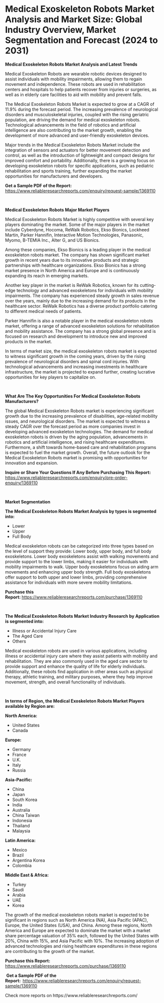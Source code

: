 <p><h1>Medical Exoskeleton Robots Market Analysis and Market Size: Global Industry Overview, Market Segmentation and Forecast (2024 to 2031)</h1></p><p><strong>Medical Exoskeleton Robots Market Analysis and Latest Trends</strong></p>
<p><p>Medical Exoskeleton Robots are wearable robotic devices designed to assist individuals with mobility impairments, allowing them to regain movement and independence. These robots are used in rehabilitation centers and hospitals to help patients recover from injuries or surgeries, as well as in elderly care facilities to aid with mobility and prevent falls.</p><p>The Medical Exoskeleton Robots Market is expected to grow at a CAGR of 11.9% during the forecast period. The increasing prevalence of neurological disorders and musculoskeletal injuries, coupled with the rising geriatric population, are driving the demand for medical exoskeleton robots. Technological advancements in the field of robotics and artificial intelligence are also contributing to the market growth, enabling the development of more advanced and user-friendly exoskeleton devices.</p><p>Major trends in the Medical Exoskeleton Robots Market include the integration of sensors and actuators for better movement detection and control, as well as the introduction of lightweight and compact designs for improved comfort and portability. Additionally, there is a growing focus on developing exoskeleton robots for specific applications, such as pediatric rehabilitation and sports training, further expanding the market opportunities for manufacturers and developers.</p></p>
<p><strong>Get a Sample PDF of the Report:&nbsp;</strong> <a href="https://www.reliableresearchreports.com/enquiry/request-sample/1369110">https://www.reliableresearchreports.com/enquiry/request-sample/1369110</a></p>
<p>&nbsp;</p>
<p><strong>Medical Exoskeleton Robots Major Market Players</strong></p>
<p><p>Medical Exoskeleton Robots Market is highly competitive with several key players dominating the market. Some of the major players in the market include Cyberdyne, Hocoma, ReWalk Robotics, Ekso Bionics, Lockheed Martin, Parker Hannifin, Interactive Motion Technologies, Panasonic, Myomo, B-TEMIA Inc., Alter G, and US Bionics.</p><p>Among these companies, Ekso Bionics is a leading player in the medical exoskeleton robots market. The company has shown significant market growth in recent years due to its innovative products and strategic partnerships with healthcare organizations. Ekso Bionics has a strong market presence in North America and Europe and is continuously expanding its reach in emerging markets.</p><p>Another key player in the market is ReWalk Robotics, known for its cutting-edge technology and advanced exoskeletons for individuals with mobility impairments. The company has experienced steady growth in sales revenue over the years, mainly due to the increasing demand for its products in the healthcare sector. ReWalk Robotics has a diverse product portfolio catering to different medical needs of patients.</p><p>Parker Hannifin is also a notable player in the medical exoskeleton robots market, offering a range of advanced exoskeleton solutions for rehabilitation and mobility assistance. The company has a strong global presence and is focused on research and development to introduce new and improved products in the market.</p><p>In terms of market size, the medical exoskeleton robots market is expected to witness significant growth in the coming years, driven by the rising prevalence of neurological disorders and spinal cord injuries. With technological advancements and increasing investments in healthcare infrastructure, the market is projected to expand further, creating lucrative opportunities for key players to capitalize on.</p></p>
<p>&nbsp;</p>
<p><strong>What Are The Key Opportunities For Medical Exoskeleton Robots Manufacturers?</strong></p>
<p><p>The global Medical Exoskeleton Robots market is experiencing significant growth due to the increasing prevalence of disabilities, age-related mobility issues, and neurological disorders. The market is expected to witness a steady CAGR over the forecast period as more companies invest in developing advanced exoskeleton technologies. The demand for medical exoskeleton robots is driven by the aging population, advancements in robotics and artificial intelligence, and rising healthcare expenditures. Furthermore, a shift towards home-based care and rehabilitation programs is expected to fuel the market growth. Overall, the future outlook for the Medical Exoskeleton Robots market is promising with opportunities for innovation and expansion.</p></p>
<p><strong>Inquire or Share Your Questions If Any Before Purchasing This Report:</strong> <a href="https://www.reliableresearchreports.com/enquiry/pre-order-enquiry/1369110">https://www.reliableresearchreports.com/enquiry/pre-order-enquiry/1369110</a></p>
<p>&nbsp;</p>
<p><strong>Market Segmentation</strong></p>
<p><strong>The Medical Exoskeleton Robots Market Analysis by types is segmented into:</strong></p>
<p><ul><li>Lower</li><li>Upper</li><li>Full Body</li></ul></p>
<p><p>Medical exoskeleton robots can be categorized into three types based on the level of support they provide: Lower body, upper body, and full body exoskeletons. Lower body exoskeletons assist with walking movements and provide support to the lower limbs, making it easier for individuals with mobility impairments to walk. Upper body exoskeletons focus on aiding arm movements and enhancing upper body strength. Full body exoskeletons offer support to both upper and lower limbs, providing comprehensive assistance for individuals with more severe mobility limitations.</p></p>
<p><strong>Purchase this Report:&nbsp;</strong><a href="https://www.reliableresearchreports.com/purchase/1369110">https://www.reliableresearchreports.com/purchase/1369110</a></p>
<p>&nbsp;</p>
<p><strong>The Medical Exoskeleton Robots Market Industry Research by Application is segmented into:</strong></p>
<p><ul><li>Illness or Accidental Injury Care</li><li>The Aged Care</li><li>Others</li></ul></p>
<p><p>Medical exoskeleton robots are used in various applications, including illness or accidental injury care where they assist patients with mobility and rehabilitation. They are also commonly used in the aged care sector to provide support and enhance the quality of life for elderly individuals. Additionally, these robots find application in other areas such as physical therapy, athletic training, and military purposes, where they help improve movement, strength, and overall functionality of individuals.</p></p>
<p>&nbsp;</p>
<p><strong>In terms of Region, the Medical Exoskeleton Robots Market Players available by Region are:</strong></p>
<p>
    <p> <strong> North America: </strong>
        <ul>
            <li>United States</li>
            <li>Canada</li>
        </ul>
        </p> 
    <p> <strong> Europe: </strong>
        <ul>
            <li>Germany</li>
            <li>France</li>
            <li>U.K.</li>
            <li>Italy</li>
            <li>Russia</li>
        </ul>
        </p> 
    <p> <strong> Asia-Pacific: </strong>
        <ul>
            <li>China</li>
            <li>Japan</li>
            <li>South Korea</li>
            <li>India</li>
            <li>Australia</li>
            <li>China Taiwan</li>
            <li>Indonesia</li>
            <li>Thailand</li>
            <li>Malaysia</li>
        </ul>
        </p> 
    <p> <strong> Latin America: </strong>
        <ul>
            <li>Mexico</li>
            <li>Brazil</li>
            <li>Argentina Korea</li>
            <li>Colombia</li>
        </ul>
        </p> 
    <p> <strong> Middle East & Africa: </strong>
        <ul>
            <li>Turkey</li>
            <li>Saudi</li>
            <li>Arabia</li>
            <li>UAE</li>
            <li>Korea</li>
        </ul>
    </p>
    </p>
<p><p>The growth of the medical exoskeleton robots market is expected to be significant in regions such as North America (NA), Asia Pacific (APAC), Europe, the United States (USA), and China. Among these regions, North America and Europe are expected to dominate the market with a market share percentage valuation of 35% each, followed by the United States with 20%, China with 15%, and Asia Pacific with 10%. The increasing adoption of advanced technologies and rising healthcare expenditures in these regions are contributing to the growth of the market.</p></p>
<p><strong>Purchase this Report: </strong><a href="https://www.reliableresearchreports.com/purchase/1369110">https://www.reliableresearchreports.com/purchase/1369110</a></p>
<p>&nbsp;<strong>Get a Sample PDF of the Report:&nbsp;&nbsp;</strong><a href="https://www.reliableresearchreports.com/enquiry/request-sample/1369110">https://www.reliableresearchreports.com/enquiry/request-sample/1369110</a></p>
<p><strong></strong></p>
<p>Check more reports on https://www.reliableresearchreports.com/</p>